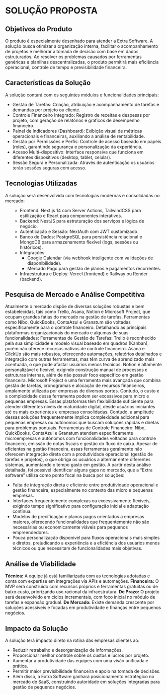 # SOLUÇÃO PROPOSTA
## Objetivos do Produto
O produto é especialmente desenhado para atender a Extra Software. A solução busca otimizar a organização interna, facilitar o acompanhamento de projetos e melhorar a tomada de decisão com base em dados estruturados. Ao resolver os problemas causados por ferramentas genéricas e planilhas descentralizadas, o produto permitirá mais eficiência operacional, controle de tempo e previsibilidade financeira.
 
## Características da Solução
A solução contará com os seguintes módulos e funcionalidades principais:
<ul>
<li>Gestão de Tarefas: Criação, atribuição e acompanhamento de tarefas e demandas por projeto ou cliente.</li>
<li>Controle Financeiro Integrado: Registro de receitas e despesas por projeto, com geração de relatórios e gráficos de desempenho financeiro.</li>
<li>Painel de Indicadores (Dashboard): Exibição visual de métricas operacionais e financeiras, auxiliando a análise de rentabilidade.</li>
<li>Gestão por Permissões e Perfis: Controle de acesso baseado em papéis (roles), garantindo segurança e personalização da experiência.</li>
<li>Acesso Multi-dispositivo: Interface responsiva que funciona em diferentes dispositivos (desktop, tablet, celular).</li>
<li>Sessão Segura e Personalizada: Através de autenticação os usuários terão sessões seguras com acesso.</li>
</ul>
 
## Tecnologias Utilizadas
A solução será desenvolvida com tecnologias modernas e consolidadas no mercado:
<ul>
<ul>
<li>Frontend: Next.js 14 com Server Actions, TailwindCSS para estilização e React para componentes interativos.</li>
<li>Backend: NestJS para estruturação dos serviços e lógica de negócio.</li>
<li>Autenticação e Sessão: NextAuth com JWT customizado.</li>
<li>Banco de Dados: PostgreSQL para persistência relacional e MongoDB para armazenamento flexível (logs, sessões ou históricos).</li>
<li>Integrações:
    <ul>
        <li>Google Calendar (via webhook inteligente com validações de disponibilidade).</li>
        <li>Mercado Pago para gestão de planos e pagamentos recorrentes.</li>
    </ul>
</li>
<li>Infraestrutura e Deploy: Vercel (frontend) e Railway ou Render (backend).</li>
</ul>
</ul>
 
## Pesquisa de Mercado e Análise Competitiva
Atualmente o mercado dispõe de diversas soluções robustas e bem estabelecidas, tais como Trello, Asana, Notion e Microsoft Project, que ocupam grandes fatias do mercado na gestão de tarefas. Ferramentas como Nibo, QuickBooks, ContaAzul e Granatum são voltadas especificamente para o controle financeiro.
Detalhando as principais plataformas organizacionais do mercado e algumas de suas funcionalidades:
Ferramentas de Gestão de Tarefas:
Trello é reconhecido pela sua simplicidade e modelo visual baseado em quadros (Kanban), porém não oferece recursos nativos de controle financeiro.
Asana e ClickUp são mais robustos, oferecendo automações, relatórios detalhados e integração com outras ferramentas, mas têm curva de aprendizado mais acentuada, o que pode afastar usuários menos técnicos.
Notion é altamente personalizável e flexível, exigindo construção manual de processos e estruturas internas, além de não possuir foco específico em gestão financeira.
Microsoft Project é uma ferramenta mais avançada que combina gestão de tarefas, cronogramas e alocação de recursos financeiros, amplamente utilizada por empresas de diversos portes. Contudo, o custo e a complexidade dessa ferramenta podem ser excessivos para micro e pequenas empresas.
Essas plataformas têm flexibilidade suficiente para atender diferentes níveis de maturidade digital, desde usuários iniciantes até os mais experientes e empresas consolidadas. Contudo, a amplitude dessas soluções frequentemente implica complexidade adicional para pequenas empresas ou autônomos que buscam soluções rápidas e diretas para problemas pontuais.
Ferramentas de Controle Financeiro:
Nibo, QuickBooks, ContaAzul e Granatum atendem especificamente microempresas e autônomos com funcionalidades voltadas para controle financeiro, emissão de notas fiscais e gestão do fluxo de caixa. Apesar de eficientes na gestão financeira, essas ferramentas geralmente não oferecem integração direta com a produtividade operacional (gestão de tarefas e projetos), o que obriga os usuários a alternar entre diferentes sistemas, aumentando o tempo gasto em gestão.
A partir desta análise detalhada, foi possível identificar alguns gaps no mercado, que a “Extra software” utiliza como ponto focal na busca por soluções:
<ul>
<li>Falta de integração direta e eficiente entre produtividade operacional e gestão financeira, especialmente no contexto das micro e pequenas empresas.</li>
<li>Interfaces frequentemente complexas ou excessivamente flexíveis, exigindo tempo significativo para configuração inicial e adaptação contínua.</li>
<li>Modelos de precificação e planos pagos orientados a empresas maiores, oferecendo funcionalidades que frequentemente não são necessárias ou economicamente viáveis para pequenos empreendedores.</li>
<li>Pouca personalização disponível para fluxos operacionais mais simples e diretos, prejudicando a experiência e a eficiência dos usuários menos técnicos ou que necessitam de funcionalidades mais objetivas.</li>
</ul>
 
## Análise de Viabilidade
**Técnica:** A equipe já está familiarizada com as tecnologias adotadas e conta com expertise em integrações via APIs e automações.
**Financeira:** O MVP será construído com recursos próprios e ferramentas gratuitas ou de baixo custo, priorizando uso racional da infraestrutura.
**De Prazo:** O projeto será desenvolvido em ciclos incrementais, com foco inicial no módulo de tarefas e expansão gradual.
**De Mercado:** Existe demanda crescente por soluções acessíveis e focadas em produtividade e finanças entre pequenos negócios.
 
## Impacto da Solução
A solução terá impacto direto na rotina das empresas clientes ao:
<ul>
<li>Reduzir retrabalho e desorganização de informações.</li>
<li>Proporcionar melhor controle sobre os custos e lucros por projeto.</li>
<li>Aumentar a produtividade das equipes com uma visão unificada e prática.</li>
<li>Permitir maior previsibilidade financeira e apoio na tomada de decisões.</li>
<li>Além disso, a Extra Software ganhará posicionamento estratégico no mercado de SaaS, construindo autoridade em soluções integradas para gestão de pequenos negócios.</li>
</ul>
</ul>
 